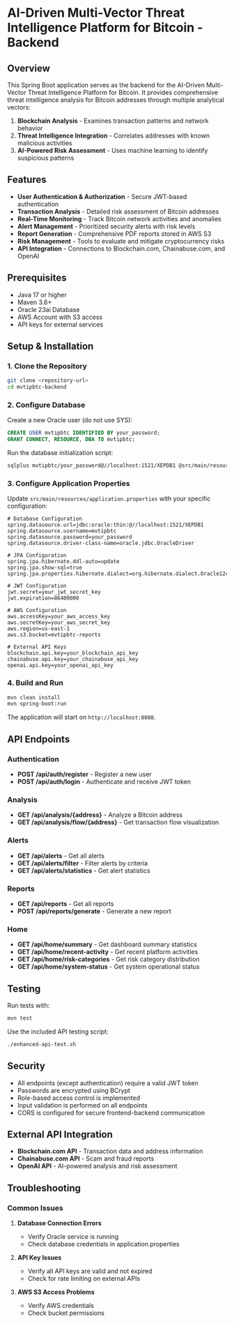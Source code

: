 # AI-Driven Multi-Vector Threat Intelligence Platform for Bitcoin - Backend

## Overview

This Spring Boot application serves as the backend for the AI-Driven Multi-Vector Threat Intelligence Platform for Bitcoin. It provides comprehensive threat intelligence analysis for Bitcoin addresses through multiple analytical vectors:

1. **Blockchain Analysis** - Examines transaction patterns and network behavior
2. **Threat Intelligence Integration** - Correlates addresses with known malicious activities
3. **AI-Powered Risk Assessment** - Uses machine learning to identify suspicious patterns

## Features

- **User Authentication & Authorization** - Secure JWT-based authentication
- **Transaction Analysis** - Detailed risk assessment of Bitcoin addresses
- **Real-Time Monitoring** - Track Bitcoin network activities and anomalies
- **Alert Management** - Prioritized security alerts with risk levels
- **Report Generation** - Comprehensive PDF reports stored in AWS S3
- **Risk Management** - Tools to evaluate and mitigate cryptocurrency risks
- **API Integration** - Connections to Blockchain.com, Chainabuse.com, and OpenAI

## Prerequisites

- Java 17 or higher
- Maven 3.6+
- Oracle 23ai Database
- AWS Account with S3 access
- API keys for external services

## Setup & Installation

### 1. Clone the Repository

```bash
git clone <repository-url>
cd mvtipbtc-backend
```

### 2. Configure Database

Create a new Oracle user (do not use SYS):

```sql
CREATE USER mvtipbtc IDENTIFIED BY your_password;
GRANT CONNECT, RESOURCE, DBA TO mvtipbtc;
```

Run the database initialization script:

```bash
sqlplus mvtipbtc/your_password@//localhost:1521/XEPDB1 @src/main/resources/database-init.sql
```

### 3. Configure Application Properties

Update `src/main/resources/application.properties` with your specific configuration:

```properties
# Database Configuration
spring.datasource.url=jdbc:oracle:thin:@//localhost:1521/XEPDB1
spring.datasource.username=mvtipbtc
spring.datasource.password=your_password
spring.datasource.driver-class-name=oracle.jdbc.OracleDriver

# JPA Configuration
spring.jpa.hibernate.ddl-auto=update
spring.jpa.show-sql=true
spring.jpa.properties.hibernate.dialect=org.hibernate.dialect.Oracle12cDialect

# JWT Configuration
jwt.secret=your_jwt_secret_key
jwt.expiration=86400000

# AWS Configuration
aws.accessKey=your_aws_access_key
aws.secretKey=your_aws_secret_key
aws.region=us-east-1
aws.s3.bucket=mvtipbtc-reports

# External API Keys
blockchain.api.key=your_blockchain_api_key
chainabuse.api.key=your_chainabuse_api_key
openai.api.key=your_openai_api_key
```

### 4. Build and Run

```bash
mvn clean install
mvn spring-boot:run
```

The application will start on `http://localhost:8080`.

## API Endpoints

### Authentication
- **POST /api/auth/register** - Register a new user
- **POST /api/auth/login** - Authenticate and receive JWT token

### Analysis
- **GET /api/analysis/{address}** - Analyze a Bitcoin address
- **GET /api/analysis/flow/{address}** - Get transaction flow visualization

### Alerts
- **GET /api/alerts** - Get all alerts
- **GET /api/alerts/filter** - Filter alerts by criteria
- **GET /api/alerts/statistics** - Get alert statistics

### Reports
- **GET /api/reports** - Get all reports
- **POST /api/reports/generate** - Generate a new report

### Home
- **GET /api/home/summary** - Get dashboard summary statistics
- **GET /api/home/recent-activity** - Get recent platform activities
- **GET /api/home/risk-categories** - Get risk category distribution
- **GET /api/home/system-status** - Get system operational status

## Testing

Run tests with:

```bash
mvn test
```

Use the included API testing script:

```bash
./enhanced-api-test.sh
```

## Security

- All endpoints (except authentication) require a valid JWT token
- Passwords are encrypted using BCrypt
- Role-based access control is implemented
- Input validation is performed on all endpoints
- CORS is configured for secure frontend-backend communication

## External API Integration

- **Blockchain.com API** - Transaction data and address information
- **Chainabuse.com API** - Scam and fraud reports
- **OpenAI API** - AI-powered analysis and risk assessment

## Troubleshooting

### Common Issues

1. **Database Connection Errors**
   - Verify Oracle service is running
   - Check database credentials in application.properties

2. **API Key Issues**
   - Verify all API keys are valid and not expired
   - Check for rate limiting on external APIs

3. **AWS S3 Access Problems**
   - Verify AWS credentials
   - Check bucket permissions

